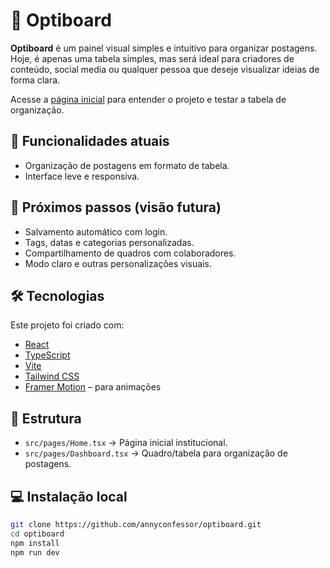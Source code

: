 # 🧠 Optiboard

**Optiboard** é um painel visual simples e intuitivo para organizar postagens.  
Hoje, é apenas uma tabela simples, mas será ideal para criadores de conteúdo, social media ou qualquer pessoa que deseje visualizar ideias de forma clara.

Acesse a [página inicial](https://optiboard-project.surge.sh/) para entender o projeto e testar a tabela de organização.

## 🚀 Funcionalidades atuais

- Organização de postagens em formato de tabela.
- Interface leve e responsiva.

## 🌱 Próximos passos (visão futura)

- Salvamento automático com login.
- Tags, datas e categorias personalizadas.
- Compartilhamento de quadros com colaboradores.
- Modo claro e outras personalizações visuais.

## 🛠️ Tecnologias

Este projeto foi criado com:

- [React](https://reactjs.org/)
- [TypeScript](https://www.typescriptlang.org/)
- [Vite](https://vitejs.dev/)
- [Tailwind CSS](https://tailwindcss.com/)
- [Framer Motion](https://www.framer.com/motion/) – para animações

## 📂 Estrutura

- `src/pages/Home.tsx` → Página inicial institucional.
- `src/pages/Dashboard.tsx` → Quadro/tabela para organização de postagens.

## 💻 Instalação local

```bash
git clone https://github.com/annyconfessor/optiboard.git
cd optiboard
npm install
npm run dev
